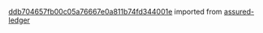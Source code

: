 [ddb704657fb00c05a76667e0a811b74fd344001e](https://github.com/insolar/assured-ledger/commit/ddb704657fb00c05a76667e0a811b74fd344001e) imported from [assured-ledger](https://github.com/insolar/assured-ledger)
